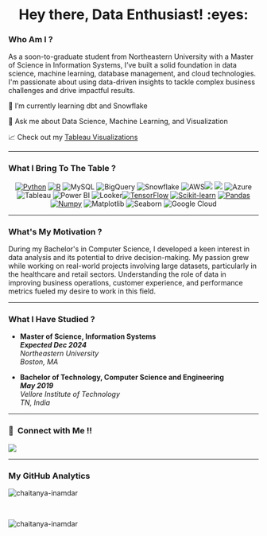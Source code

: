 <h1 align="center">Hey there, Data Enthusiast! :eyes:</h1> <h3> Who Am I ? </h3>
As a soon-to-graduate student from Northeastern University with a Master of Science in Information Systems, I’ve built a solid foundation in data science, machine learning, database management, and cloud technologies. I'm passionate about using data-driven insights to tackle complex business challenges and drive impactful results.

🌱 I’m currently learning dbt and Snowflake

💬 Ask me about Data Science, Machine Learning, and Visualization

:chart_with_upwards_trend: Check out my <a href="https://public.tableau.com/app/profile/chaitanya.inamdar/viz/SalesDashboard_Version1/SalesDashboard?publish=yes" target="_blank">Tableau Visualizations</a>

<hr> <h3> What I Bring To The Table ? </h3> <p align="center"> <a href="https://www.python.org"><img src="https://img.shields.io/badge/Python-FFD43B?style=flat&logo=python&logoColor=white" alt="Python"></a> <a href="https://www.r-project.org"><img src="https://img.shields.io/badge/R-276DC3?style=flat&logo=r&logoColor=white" alt="R"></a> <img src="https://img.shields.io/badge/MySQL-4479A1?style=flat&logo=mysql&logoColor=white" alt="MySQL"> <img src="https://img.shields.io/badge/Google%20BigQuery-4285F4?style=flat&logo=googlebigquery&logoColor=white" alt="BigQuery"> <img src="https://img.shields.io/badge/Snowflake-abf0ff?style=flat&logo=snowflake&logoColor=white" alt="Snowflake"> <img src="https://img.shields.io/badge/Amazon%20Web%20Services-232F3E?style=flat&logo=amazonaws&logoColor=white" alt="AWS"><img src = "https://img.shields.io/badge/Amazon%20S3-1679A7?style=flat&logo=amazons3&logoColor=white">
  <img src = "https://img.shields.io/badge/AWS%20Glue-0052CC?style=flat&logo=amazonrds&logoColor=white"> <img src="https://img.shields.io/badge/Microsoft%20Azure-0089D6?style=flat&logo=microsoftazure&logoColor=white" alt="Azure"> <img src="https://img.shields.io/badge/Tableau-339933?style=flat&logo=tableau&logoColor=FFFFFF" alt="Tableau"> <img src="https://img.shields.io/badge/Power%20BI-F2C811?style=flat&logo=powerbi&logoColor=FFFFFF" alt="Power BI"> <img src="https://img.shields.io/badge/Looker-dc143c?style=flat&logo=looker&logoColor=FFFFFF" alt="Looker"><a href="https://www.tensorflow.org"><img src="https://img.shields.io/badge/TensorFlow-FF6F00?style=flat&logo=tensorflow&logoColor=white" alt="TensorFlow"></a> <a href="https://scikit-learn.org/stable/"><img src="https://img.shields.io/badge/scikit_learn-F7931E?style=flat&logo=scikit-learn&logoColor=white" alt="Scikit-learn"></a> <a href="https://pandas.pydata.org"><img src="https://img.shields.io/badge/Pandas-150458?style=flat&logo=pandas&logoColor=white" alt="Pandas"></a> <a href="https://numpy.org"><img src="https://img.shields.io/badge/Numpy-013243?style=flat&logo=numpy&logoColor=white" alt="Numpy"></a> <img src="https://img.shields.io/badge/Matplotlib-11557C?style=flat&logo=matplotlib&logoColor=white" alt="Matplotlib"> <img src="https://img.shields.io/badge/Seaborn-4C2E91?style=flat&logo=seaborn&logoColor=white" alt="Seaborn"> <img src="https://img.shields.io/badge/Google%20Cloud%20Platform-4285F4?style=flat&logo=googlecloud&logoColor=white" alt="Google Cloud"> </p> <hr> <h3> What's My Motivation ? </h3>
During my Bachelor's in Computer Science, I developed a keen interest in data analysis and its potential to drive decision-making. My passion grew while working on real-world projects involving large datasets, particularly in the healthcare and retail sectors. Understanding the role of data in improving business operations, customer experience, and performance metrics fueled my desire to work in this field.

<hr> <h3> What I Have Studied ? </h3> <ul> <li> <strong>Master of Science, Information Systems</strong> <br> <strong><em>Expected Dec 2024</em></strong> <br> <em>Northeastern University</em> <br> <em>Boston, MA</em> </li> </ul> <ul> <li> <strong>Bachelor of Technology, Computer Science and Engineering</strong> <br> <strong><em>May 2019</em></strong> <br> <em>Vellore Institute of Technology</em> <br> <em>TN, India</em> </li> </ul> <hr> <h3>🤝 &nbsp;Connect with Me !! </h3>
<img src="https://img.shields.io/badge/linkedin-%230077B5.svg?&style=for-the-badge&logo=linkedin&logoColor=white" />

<hr> <h3> My GitHub Analytics </h3> <p><img align="center" src="https://github-readme-stats.vercel.app/api/top-langs?username=chaitanya-inamdar&show_icons=true&locale=en&layout=compact&theme=merko" alt="chaitanya-inamdar" /></p><br> <p><img align="center" src="https://github-readme-streak-stats.herokuapp.com/?user=chaitanya-inamdar&&theme=merko" alt="chaitanya-inamdar" /></p>
